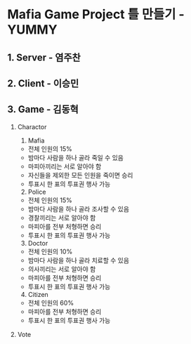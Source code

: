 # Mafia Game Project 틀 만들기 - YUMMY

## 1. Server - 염주찬

## 2. Client - 이승민

## 3. Game - 김동혁

1) Charactor

   1. Mafia
     - 전체 인원의 15%
     - 밤마다 사람을 하나 골라 죽일 수 있음
     - 마피아끼리는 서로 알아야 함
     - 자신들을 제외한 모든 인원을 죽이면 승리
     - 투표시 한 표의 투표권 행사 가능
     
   2. Police
     - 전체 인원의 15%
     - 밤마다 사람을 하나 골라 조사할 수 있음
     - 경찰끼리는 서로 알아야 함
     - 마피아를 전부 처형하면 승리
     - 투표시 한 표의 투표권 행사 가능
     
   3. Doctor
     - 전체 인원의 10%
     - 밤마다 사람을 하나 골라 치료할 수 있음
     - 의사끼리는 서로 알아야 함
     - 마피아를 전부 처형하면 승리
     - 투표시 한 표의 투표권 행사 가능
     
   4. Citizen
     - 전체 인원의 60%
     - 마피아를 전부 처형하면 승리
     - 투표시 한 표의 투표권 행사 가능

2) Vote


